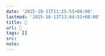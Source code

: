 ```yaml
---
date: '2025-10-13T11:25:55+08:00'
lastmod: '2025-10-13T13:04:51+08:00'
title: 󰋕
url: 󰋕
tags: []
src:
note:
---
```

